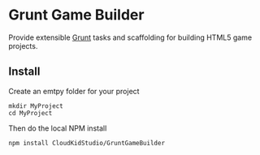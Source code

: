 # Grunt Game Builder

Provide extensible [Grunt](http://gruntjs.com/) tasks and scaffolding for building HTML5 game projects.

## Install

Create an emtpy folder for your project

```shell
mkdir MyProject
cd MyProject
```

Then do the local NPM install

```shell
npm install CloudKidStudio/GruntGameBuilder
```